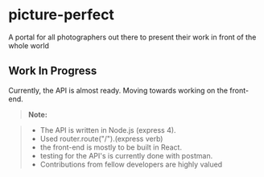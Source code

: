 # picture-perfect

A portal for all photographers out there to present their work in front of the whole world

## Work In Progress

Currently, the API is almost ready. Moving towards working on the front-end.

> **Note:**

> * The API is written in Node.js (express 4).
> * Used router.route("/").(express verb)
> * the front-end is mostly to be built in React.
> * testing for the API's is currently done with postman.
> * Contributions from fellow developers are highly valued
